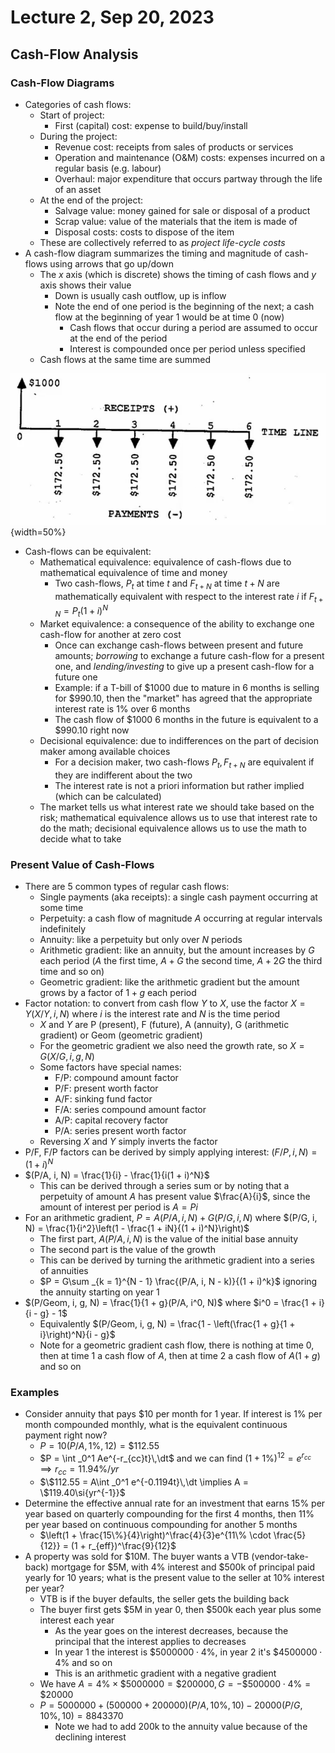 # Lecture 2, Sep 20, 2023

## Cash-Flow Analysis

### Cash-Flow Diagrams

* Categories of cash flows:
	* Start of project:
		* First (capital) cost: expense to build/buy/install
	* During the project:
		* Revenue cost: receipts from sales of products or services
		* Operation and maintenance (O&M) costs: expenses incurred on a regular basis (e.g. labour)
		* Overhaul: major expenditure that occurs partway through the life of an asset
	* At the end of the project:
		* Salvage value: money gained for sale or disposal of a product
		* Scrap value: value of the materials that the item is made of
		* Disposal costs: costs to dispose of the item
	* These are collectively referred to as *project life-cycle costs*
* A cash-flow diagram summarizes the timing and magnitude of cash-flows using arrows that go up/down
	* The $x$ axis (which is discrete) shows the timing of cash flows and $y$ axis shows their value
		* Down is usually cash outflow, up is inflow
		* Note the end of one period is the beginning of the next; a cash flow at the beginning of year 1 would be at time 0 (now)
			* Cash flows that occur during a period are assumed to occur at the end of the period
			* Interest is compounded once per period unless specified
	* Cash flows at the same time are summed

![Example cash-flow diagram: Borrowing $1000 from a bank and paying it back in 6 monthly installments of $172.50 (1% interest per month)](imgs/lec2_1.png){width=50%}

* Cash-flows can be equivalent:
	* Mathematical equivalence: equivalence of cash-flows due to mathematical equivalence of time and money
		* Two cash-flows, $P_t$ at time $t$ and $F_{t+N}$ at time $t + N$ are mathematically equivalent with respect to the interest rate $i$ if $F_{t + N} = P_t(1 + i)^N$
	* Market equivalence: a consequence of the ability to exchange one cash-flow for another at zero cost
		* Once can exchange cash-flows between present and future amounts; *borrowing* to exchange a future cash-flow for a present one, and *lending/investing* to give up a present cash-flow for a future one
		* Example: if a T-bill of \$1000 due to mature in 6 months is selling for \$990.10, then the "market" has agreed that the appropriate interest rate is 1% over 6 months
		* The cash flow of \$1000 6 months in the future is equivalent to a \$990.10 right now
	* Decisional equivalence: due to indifferences on the part of decision maker among available choices
		* For a decision maker, two cash-flows $P_t, F_{t + N}$ are equivalent if they are indifferent about the two
		* The interest rate is not a priori information but rather implied (which can be calculated)
	* The market tells us what interest rate we should take based on the risk; mathematical equivalence allows us to use that interest rate to do the math; decisional equivalence allows us to use the math to decide what to take

### Present Value of Cash-Flows

* There are 5 common types of regular cash flows:
	* Single payments (aka receipts): a single cash payment occurring at some time
	* Perpetuity: a cash flow of magnitude $A$ occurring at regular intervals indefinitely
	* Annuity: like a perpetuity but only over $N$ periods
	* Arithmetic gradient: like an annuity, but the amount increases by $G$ each period ($A$ the first time, $A + G$ the second time, $A + 2G$ the third time and so on)
	* Geometric gradient: like the arithmetic gradient but the amount grows by a factor of $1 + g$ each period
* Factor notation: to convert from cash flow $Y$ to $X$, use the factor $X = Y(X/Y, i, N)$ where $i$ is the interest rate and $N$ is the time period
	* $X$ and $Y$ are P (present), F (future), A (annuity), G (arithmetic gradient) or Geom (geometric gradient)
	* For the geometric gradient we also need the growth rate, so $X = G(X/G, i, g, N)$
	* Some factors have special names:
		* F/P: compound amount factor
		* P/F: present worth factor
		* A/F: sinking fund factor
		* F/A: series compound amount factor
		* A/P: capital recovery factor
		* P/A: series present worth factor
	* Reversing $X$ and $Y$ simply inverts the factor
* P/F, F/P factors can be derived by simply applying interest: $(F/P, i, N) = (1 + i)^N$
* $(P/A, i, N) = \frac{1}{i} - \frac{1}{i(1 + i)^N}$
	* This can be derived through a series sum or by noting that a perpetuity of amount $A$ has present value $\frac{A}{i}$, since the amount of interest per period is $A = Pi$
* For an arithmetic gradient, $P = A(P/A, i, N) + G(P/G, i, N)$ where $(P/G, i, N) = \frac{1}{i^2}\left(1 - \frac{1 + iN}{(1 + i)^N}\right)$
	* The first part, $A(P/A, i, N)$ is the value of the initial base annuity
	* The second part is the value of the growth
	* This can be derived by turning the arithmetic gradient into a series of annuities
	* $P = G\sum _{k = 1}^{N - 1} \frac{(P/A, i, N - k)}{(1 + i)^k}$ ignoring the annuity starting on year 1
* $(P/Geom, i, g, N) = \frac{1}{1 + g}(P/A, i^0, N)$ where $i^0 = \frac{1 + i}{i - g} - 1$
	* Equivalently $(P/Geom, i, g, N) = \frac{1 - \left(\frac{1 + g}{1 + i}\right)^N}{i - g}$
	* Note for a geometric gradient cash flow, there is nothing at time 0, then at time 1 a cash flow of $A$, then at time 2 a cash flow of $A(1 + g)$ and so on

### Examples

* Consider annuity that pays \$10 per month for 1 year. If interest is 1\% per month compounded monthly, what is the equivalent continuous payment right now?
	* $P = 10(P/A, 1\%, 12) = \$112.55$
	* $P = \int _0^1 Ae^{-r_{cc}t}\,\dt$ and we can find $(1 + 1\%)^{12} = e^{r_{cc}} \implies r_{cc} = 11.94\si{\%/yr}$
	* $\$112.55 = A\int _0^1 e^{-0.1194t}\,\dt \implies A = \$119.40\si{yr^{-1}}$
* Determine the effective annual rate for an investment that earns 15% per year based on quarterly compounding for the first 4 months, then 11% per year based on continuous compounding for another 5 months
	* $\left(1 + \frac{15\%}{4}\right)^\frac{4}{3}e^{11\% \cdot \frac{5}{12}} = (1 + r_{eff})^\frac{9}{12}$
* A property was sold for \$10M. The buyer wants a VTB (vendor-take-back) mortgage for \$5M, with 4% interest and \$500k of principal paid yearly for 10 years; what is the present value to the seller at 10% interest per year?
	* VTB is if the buyer defaults, the seller gets the building back
	* The buyer first gets \$5M in year 0, then \$500k each year plus some interest each year
		* As the year goes on the interest decreases, because the principal that the interest applies to decreases
		* In year 1 the interest is $\$5000000 \cdot 4\%$, in year 2 it's $\$4500000 \cdot 4\%$ and so on
		* This is an arithmetic gradient with a negative gradient
	* We have $A = 4\% \times \$5000000 = \$200000, G = -\$500000 \cdot 4\% = \$20000$
	* $P = 5000000 + (500000 + 200000)(P/A, 10\%, 10) - 20000(P/G, 10\%, 10) = 8843370$
		* Note we had to add 200k to the annuity value because of the declining interest

